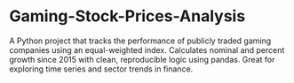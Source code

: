 # Gaming-Stock-Prices-Analysis
A Python project that tracks the performance of publicly traded gaming companies using an equal-weighted index. Calculates nominal and percent growth since 2015 with clean, reproducible logic using pandas. Great for exploring time series and sector trends in finance.
